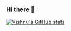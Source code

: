 ### Hi there 👋

[![Vishnu's GitHub stats](https://github-readme-stats.vercel.app/api?username=devish99)](https://github.com/anuraghazra/github-readme-stats)

<!--
**devish99/devish99** is a ✨ _special_ ✨ repository because its `README.md` (this file) appears on your GitHub profile.

Here are some ideas to get you started:

- 🔭 I’m currently working on ...
- 🌱 I’m currently learning ...
- 👯 I’m looking to collaborate on ...
- 🤔 I’m looking for help with ...
- 💬 Ask me about ...
- 📫 How to reach me: ...
- 😄 Pronouns: ...
- ⚡ Fun fact: ...
-->

